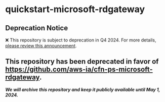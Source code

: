 # quickstart-microsoft-rdgateway 
## Deprecation Notice

:x: This repository is subject to deprecation in Q4 2024. For more details, [please review this announcement](https://github.com/aws-ia/.announcements/issues/1). 

## This repository has been deprecated in favor of https://github.com/aws-ia/cfn-ps-microsoft-rdgateway. 
***We will archive this repository and keep it publicly available until May 1, 2024.***
